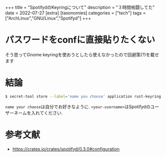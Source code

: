 +++
title = "SpotifydのKeyringについて"
description = "３時間格闘してた"
date = 2022-07-27
[extra]
[taxonomies]
categories = ["tech"]
tags = ["ArchLinux","GNU/Linux","Spotifyd"]
+++

# パスワードをconfに直接貼りたくない
そう思ってGnome keyringを使おうとしたら使えなかったので回避策(?)を載せます

# 結論
```bash
$ secret-tool store --label='name you choose' application rust-keyring service spotifyd username <your-username>
```
`name your choose`は自分でお好きなように. `<your-username>`はSpotifydのユーザーネームを入れてください.

# 参考文献
- https://crates.io/crates/spotifyd/0.3.0#configuration

